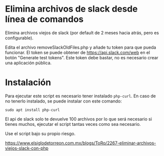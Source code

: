 # Elimina archivos de slack desde línea de comandos
Elimina archivos viejos de slack (por default de 2 meses hacia atrás, pero es configurable).

Edita el archivo removeSlackOldFiles.php y añade tu token para que pueda funcionar. El token
se puede obtener de https://api.slack.com/web en el botón "Generate test tokens". Este token
debe bastar, no es necesario crear una aplicación pública.

# Instalación
Para ejecutar este script es necesario tener instalado `php-curl`. En caso de no tenerlo instalado, se puede instalar con este comando:

    sudo apt install php-curl

El api de slack solo te devuelve 100 archivos por lo que será necesario si tienes muchos, 
ejecutar el script tantas veces como sea necesario.

Use el script bajo su propio riesgo.

https://www.elsiglodetorreon.com.mx/blogs/ToRo/2267-eliminar-archivos-viejos-slack-con-php


